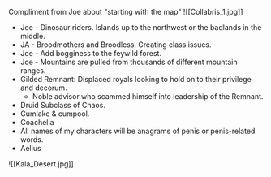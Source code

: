 Compliment from Joe about "starting with the map"
![[Collabris_1.jpg]]
- Joe - Dinosaur riders. Islands up to the northwest or the badlands in the middle.
- JA - Broodmothers and Broodless. Creating class issues.
- Joe - Add bogginess to the feywild forest.
- Joe - Mountains are pulled from thousands of different mountain ranges.
- Gilded Remnant: Displaced royals looking to hold on to their privilege and decorum.
	- Noble advisor who scammed himself into leadership of the Remnant.
- Druid Subclass of Chaos.
- Cumlake & cumpool.
- Coachella
- All names of my characters will be anagrams of penis or penis-related words.
- Aelius

![[Kala_Desert.jpg]]